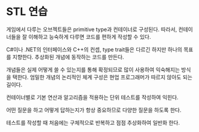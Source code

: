 # STL 연습 

게임에서 다루는 오브젝트들은 primitive type과 컨테이너로 구성된다. 
따라서, 컨테이너들을 잘 이해하고 능숙하게 다루면 코드를 편하게 작성할 수 있다. 

C#이나 .NET의 인터페이스와 C++의 컨셉, type trait들은 다르긴 하지만 
하나의 목표를 지향한다. 추상화된 개념에 동작하는 코드를 만든다. 

개념들은 실제 어떻게 쓸 수 있는지를 통해 확정되므로 많이 사용하여 
익숙해지는 방식을 택한다. 엄밀한 개념의 논리적인 체계 구성은 현업 
프로그래머가 따르지 않아도 되는 길이다. 

컨테이너별로 기본 연산과 알고리즘을 적용하는 단위 테스트를 작성하여 익힌다. 

어떤 질문을 하고 어떻게 답하는지가 항상 중요하므로 다양한 질문을 하도록 한다. 

테스트를 작성할 때 처음에는 구체적으로 반복하고 점점 추상화하여 일반화 한다. 

